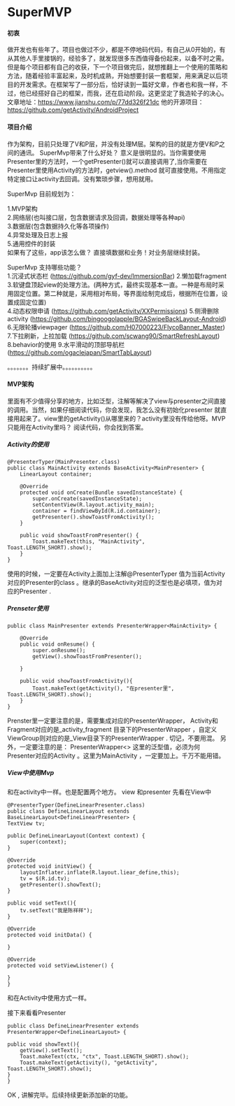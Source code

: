 # SuperMVP
#### 初衷
做开发也有些年了。项目也做过不少，都是不停地码代码，有自己从0开始的，有从其他人手里接锅的，经验多了，就发现很多东西值得备份起来，以备不时之需。但是每个项目都有自己的收获，下一个项目做完后，就想推翻上一个使用的策略和方法，随着经验丰富起来，及时机成熟，开始想要封装一套框架，用来满足以后项目的开发需求。在框架写了一部分后，恰好读到一篇好文章，作者也和我一样，不过，他已经搭好自己的框架，而我，还在启动阶段。这更坚定了我造轮子的决心。文章地址：https://www.jianshu.com/p/77dd326f21dc  他的开源项目：https://github.com/getActivity/AndroidProject

#### 项目介绍
作为架构，目前只处理了V和P层，并没有处理M层。架构的目的就是方便V和P之间的通讯。
SuperMvp带来了什么好处？ 意义是很明显的。当你需要使用Presenter里的方法时，一个getPresenter()就可以直接调用了,当你需要在Presenter里使用Activity的方法时，getview().method 就可直接使用。不用指定特定接口让activity去回调。没有繁琐步骤，想用就用。

SuperMvp 目前规划为：

1.MVP架构  
2.网络层(也叫接口层，包含数据请求及回调，数据处理等各种api)  
3.数据层(包含数据持久化等各项操作)  
4.异常处理及日志上报  
5.通用控件的封装  
如果有了这些，app该怎么做？ 直接填数据和业务！对业务层继续封装。

SuperMvp 支持哪些功能？  
1.沉浸式状态栏  (https://github.com/gyf-dev/ImmersionBar)
2.懒加载fragment  
3.软键盘顶起view的处理方法。(两种方式，最终实现基本一直。一种是布局时采用固定位置。第二种就是，采用相对布局，等界面绘制完成后，根据所在位置，设置成固定位置)  
4.动态权限申请  (https://github.com/getActivity/XXPermissions)
5.侧滑删除activity (https://github.com/bingoogolapple/BGASwipeBackLayout-Android)
6.无限轮播viewpager (https://github.com/H07000223/FlycoBanner_Master)
7.下拉刷新，上拉加载  (https://github.com/scwang90/SmartRefreshLayout)
8.behavior的使用
9.水平滑动的顶部导航栏 (https://github.com/ogaclejapan/SmartTabLayout)

。。。。。。。持续扩展中。。。。。。。。。。
#### MVP架构
里面有不少值得分享的地方，比如泛型，注解等解决了view与presenter之间直接的调用。当然，如果仔细阅读代码，你会发现，我怎么没有初始化presenter 就直接用起来了。view里的getActivity()从哪里来的？activity里没有传给他呀。MVP只能用在Activity里吗？ 阅读代码，你会找到答案。
##### Activity的使用

    @PresenterTyper(MainPresenter.class)
    public class MainActivity extends BaseActivity<MainPresenter> {
        LinearLayout container;

        @Override
        protected void onCreate(Bundle savedInstanceState) {
            super.onCreate(savedInstanceState);
            setContentView(R.layout.activity_main);
            container = findViewById(R.id.container);
            getPresenter().showToastFromActivity();
        }

        public void showToastFromPresenter() {
            Toast.makeText(this, "MainActivity", Toast.LENGTH_SHORT).show();
        }
    }

使用的时候，一定要在Activity上面加上注解@PresenterTyper 值为当前Activity对应的Presenter的class 。继承的BaseActivity对应的泛型也是必填项，值为对应的Presenter .

##### Prenseter使用
    public class MainPresenter extends PresenterWrapper<MainActivity> {

        @Override
        public void onResume() {
            super.onResume();
            getView().showToastFromPresenter();

        }

        public void showToastFromActivity(){
            Toast.makeText(getActivity(), "在presenter里", Toast.LENGTH_SHORT).show();
        }
    }
Prenster里一定要注意的是，需要集成对应的PresenterWrapper， Activity和Fragment对应的是_activity_fragment 目录下的PresenterWrapper ，自定义ViewGroup则对应的是_View目录下的PresenterWrapper . 切记，不要用混。
另外，一定要注意的是： PresenterWrapper<> 这里的泛型值，必须为何Presenter对应的Activity 。这里为MainActivity  ，一定要加上。千万不能用错。

##### View中使用Mvp
和在activity中一样。也是配置两个地方。 view 和presenter
先看在View中

    @PresenterTyper(DefineLinearPresenter.class)
    public class DefineLinearLayout extends BaseLinearLayout<DefineLinearPresenter> {
    TextView tv;

    public DefineLinearLayout(Context context) {
        super(context);
    }

    @Override
    protected void initView() {
        layoutInflater.inflate(R.layout.liear_define,this);
        tv = $(R.id.tv);
        getPresenter().showText();
    }

    public void setText(){
        tv.setText("我是陈祥祥");
    }

    @Override
    protected void initData() {

    }

    @Override
    protected void setViewListener() {

    }
    }

和在Activity中使用方式一样。


接下来看看Presenter

    public class DefineLinearPresenter extends PresenterWrapper<DefineLinearLayout> {

    public void showText(){
        getView().setText();
        Toast.makeText(ctx, "ctx", Toast.LENGTH_SHORT).show();
        Toast.makeText(getActivity(), "getActivity", Toast.LENGTH_SHORT).show();
    }
    }


OK , 讲解完毕。后续持续更新添加新的功能。



